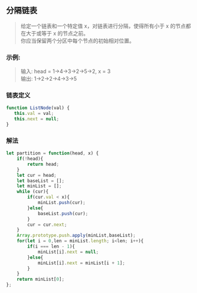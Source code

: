 
## 分隔链表
> 给定一个链表和一个特定值 x，对链表进行分隔，使得所有小于 x 的节点都在大于或等于 x 的节点之前。           
> 你应当保留两个分区中每个节点的初始相对位置。

### 示例:
> 输入: head = 1->4->3->2->5->2, x = 3        
> 输出: 1->2->2->4->3->5

### 链表定义
```javascript 1.8
function ListNode(val) {
   this.val = val;
   this.next = null;
}
```

### 解法
```javascript 1.8
let partition = function(head, x) {
    if(!head){
        return head;
    }
    let cur = head;
    let baseList = [];
    let minList = [];
    while (cur){
        if(cur.val < x){
            minList.push(cur);
        }else{
            baseList.push(cur);
        }
        cur = cur.next;
    }
    Array.prototype.push.apply(minList,baseList);
    for(let i = 0,len = minList.length; i<len; i++){
        if(i === len - 1){
            minList[i].next = null;
        }else{
            minList[i].next = minList[i + 1];
        }
    }
    return minList[0];
};
```